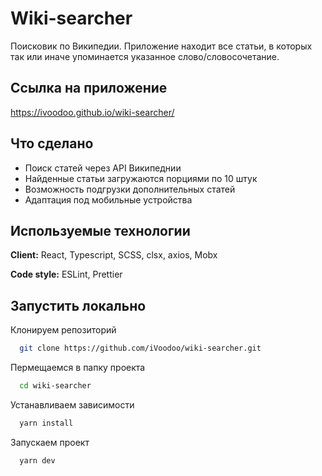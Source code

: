 # Wiki-searcher

Поисковик по Википедии. Приложение находит все статьи, в которых так или иначе упоминается указанное слово/словосочетание.

## Ссылка на приложение

https://ivoodoo.github.io/wiki-searcher/


## Что сделано

- Поиск статей через API Википеднии
- Найденные статьи загружаются порциями по 10 штук
- Возможность подгрузки дополнительных статей
- Адаптация под мобильные устройства




## Используемые технологии

**Client:** React, Typescript, SCSS, clsx, axios, Mobx

**Code style:** ESLint, Prettier 



## Запустить локально

Клонируем репозиторий

```bash
  git clone https://github.com/iVoodoo/wiki-searcher.git
```

Пермещаемся в папку проекта

```bash
  cd wiki-searcher
```

Устанавливаем зависимости

```bash
  yarn install
```

Запускаем проект

```bash
  yarn dev
```
